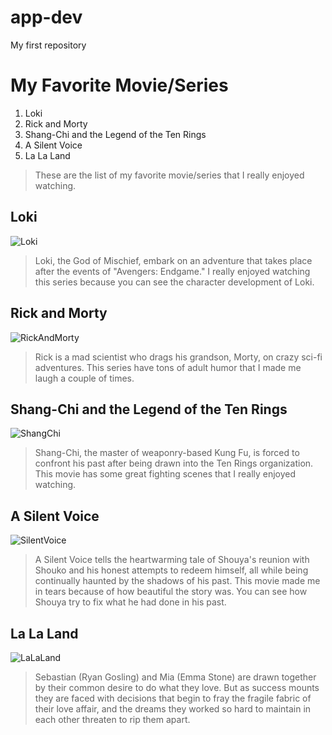 # app-dev
My first repository

# **My Favorite Movie/Series**
1. Loki
2. Rick and Morty
3. Shang-Chi and the Legend of the Ten Rings
4. A Silent Voice
5. La La Land

> These are the list of my favorite movie/series that I really enjoyed watching.

## **Loki**
   ![Loki](https://static1.srcdn.com/wordpress/wp-content/uploads/2021/06/Loki-Cast.jpg)
   > Loki, the God of Mischief, embark on an adventure that takes place after the events of "Avengers: Endgame." I really enjoyed watching this series because you can see the character development of Loki.
## **Rick and Morty**
   ![RickAndMorty](https://media.gq.com/photos/6577b95756b753fcf473be4b/master/pass/AS_RAM_709_RickfendingYourMort-10.png)
   > Rick is a mad scientist who drags his grandson, Morty, on crazy sci-fi adventures. This series have tons of adult humor that I made me laugh a couple of times. 
## **Shang-Chi and the Legend of the Ten Rings**
   ![ShangChi](https://img10.hotstar.com/image/upload/f_auto/sources/r1/cms/prod/9296/1369296-i-9c4de25be85b)
   > Shang-Chi, the master of weaponry-based Kung Fu, is forced to confront his past after being drawn into the Ten Rings organization. This movie has some great fighting scenes that I really enjoyed watching.
## **A Silent Voice**
   ![SilentVoice](https://a.storyblok.com/f/178900/1777x958/1694fb88f5/f97bccfb6867da83702656437fa37f951596235047_main.jpg/m/filters:quality(95)format(webp))
   > A Silent Voice tells the heartwarming tale of Shouya's reunion with Shouko and his honest attempts to redeem himself, all while being continually haunted by the shadows of his past. This movie made me in tears because of how beautiful the story was. You can see how Shouya try to fix what he had done in his past.
## **La La Land**
   ![LaLaLand](https://www.theasburycollegian.com/wp-content/uploads/2023/02/via-Getty-Images.jpeg)
   > Sebastian (Ryan Gosling) and Mia (Emma Stone) are drawn together by their common desire to do what they love. But as success mounts they are faced with decisions that begin to fray the fragile fabric of their love affair, and the dreams they worked so hard to maintain in each other threaten to rip them apart.

   
